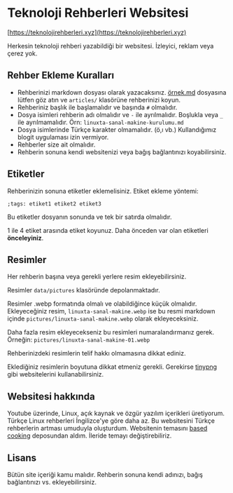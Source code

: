 # Teknoloji Rehberleri Websitesi
[https://teknolojirehberleri.xyz](https://teknolojirehberleri.xyz)

Herkesin teknoloji rehberi yazabildiği bir websitesi. İzleyici, reklam veya çerez yok.

## Rehber Ekleme Kuralları
- Rehberinizi markdown dosyası olarak yazacaksınız. [örnek.md](örnek.md) dosyasına lütfen göz atın ve `articles/` klasörüne rehberinizi koyun.
- Rehberiniz başlık ile başlamalıdır ve başında `#` olmalıdır.
- Dosya isimleri rehberin adı olmalıdır ve `-` ile ayrılmalıdır. Boşlukla veya `_` ile ayrılmamalıdır. Örn: `linuxta-sanal-makine-kurulumu.md`
- Dosya isimlerinde Türkçe karakter olmamalıdır. (ö,ı vb.) Kullandığımız blogit uygulaması izin vermiyor.
- Rehberler size ait olmalıdır.
- Rehberin sonuna kendi websitenizi veya bağış bağlantınızı koyabilirsiniz. 

## Etiketler
Rehberinizin sonuna etiketler eklemelisiniz. Etiket ekleme yöntemi:

`;tags: etiket1 etiket2 etiket3`

Bu etiketler dosyanın sonunda ve tek bir satırda olmalıdır.

1 ile 4 etiket arasında etiket koyunuz. Daha önceden var olan etiketleri **önceleyiniz**.

## Resimler
Her rehberin başına veya gerekli yerlere resim ekleyebilirsiniz.

Resimler `data/pictures` klasöründe depolanmaktadır.

Resimler .webp formatında olmalı ve olabildiğince küçük olmalıdır. Ekleyeceğiniz resim, `linuxta-sanal-makine.webp` ise bu resmi markdown içinde `pictures/linuxta-sanal-makine.webp` olarak ekleyeceksiniz.

Daha fazla resim ekleyecekseniz bu resimleri numaralandırmanız gerek. Örneğin: `pictures/linuxta-sanal-makine-01.webp`

Rehberinizdeki resimlerin telif hakkı olmamasına dikkat ediniz.

Eklediğiniz resimlerin boyutuna dikkat etmeniz gerekli. Gerekirse [tinypng](https://tinypng.com/) gibi websitelerini kullanabilirsiniz.

## Websitesi hakkında
Youtube üzerinde, Linux, açık kaynak ve özgür yazılım içerikleri üretiyorum. Türkçe Linux rehberleri İngilizce'ye göre daha az. Bu websitesini Türkçe rehberlerin artması umuduyla oluşturdum. Websitenin temasını [based cooking](https://github.com/LukeSmithxyz/based.cooking) deposundan aldım. İleride temayı değiştirebiliriz.

## Lisans
Bütün site içeriği kamu malıdır. Rehberin sonuna kendi adınızı, bağış bağlantınızı vs. ekleyebilirsiniz.
